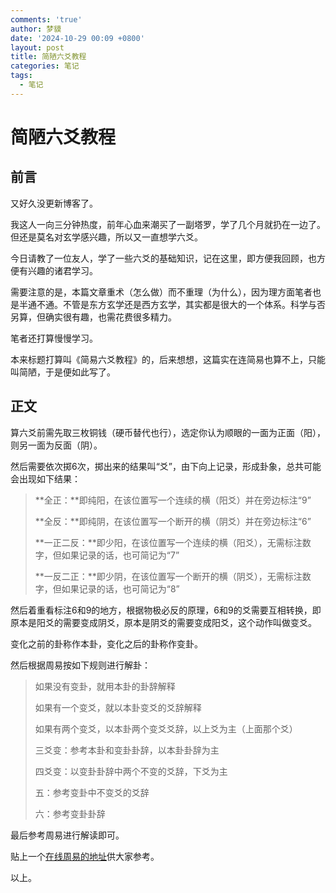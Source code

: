 ```yaml
---
comments: 'true'
author: 梦貘
date: '2024-10-29 00:09 +0800'
layout: post
title: 简陋六爻教程
categories: 笔记
tags:
  - 笔记
---
```

# 简陋六爻教程

## 前言

又好久没更新博客了。

我这人一向三分钟热度，前年心血来潮买了一副塔罗，学了几个月就扔在一边了。但还是莫名对玄学感兴趣，所以又一直想学六爻。

今日请教了一位友人，学了一些六爻的基础知识，记在这里，即方便我回顾，也方便有兴趣的诸君学习。

需要注意的是，本篇文章重术（怎么做）而不重理（为什么），因为理方面笔者也是半通不通。不管是东方玄学还是西方玄学，其实都是很大的一个体系。科学与否另算，但确实很有趣，也需花费很多精力。

笔者还打算慢慢学习。

本来标题打算叫《简易六爻教程》的，后来想想，这篇实在连简易也算不上，只能叫简陋，于是便如此写了。

## 正文

算六爻前需先取三枚铜钱（硬币替代也行），选定你认为顺眼的一面为正面（阳），则另一面为反面（阴）。

然后需要依次掷6次，掷出来的结果叫“爻”，由下向上记录，形成卦象，总共可能会出现如下结果：

> **全正：**即纯阳，在该位置写一个连续的横（阳爻）并在旁边标注“9”
> 
> **全反：**即纯阴，在该位置写一个断开的横（阴爻）并在旁边标注“6”
> 
> **一正二反：**即少阳，在该位置写一个连续的横（阳爻），无需标注数字，但如果记录的话，也可简记为“7”
> 
> **一反二正：**即少阴，在该位置写一个断开的横（阴爻），无需标注数字，但如果记录的话，也可简记为“8”

然后着重看标注6和9的地方，根据物极必反的原理，6和9的爻需要互相转换，即原本是阳爻的需要变成阴爻，原本是阴爻的需要变成阳爻，这个动作叫做变爻。

变化之前的卦称作本卦，变化之后的卦称作变卦。

然后根据周易按如下规则进行解卦：

> 如果没有变卦，就用本卦的卦辞解释
> 
> 如果有一个变爻，就以本卦变爻的爻辞解释
> 
> 如果有两个变爻，以本卦两个变爻爻辞，以上爻为主（上面那个爻）
> 
> 三爻变：参考本卦和变卦卦辞，以本卦卦辞为主
> 
> 四爻变：以变卦卦辞中两个不变的爻辞，下爻为主
> 
> 五：参考变卦中不变爻的爻辞
> 
> 六：参考变卦卦辞

最后参考周易进行解读即可。

贴上一个[在线周易的地址](http://m.gushufang.com/yijingshuji/baihuayijing/)供大家参考。

以上。
